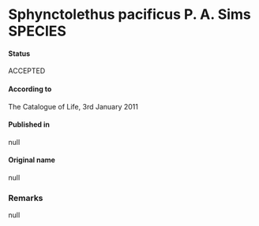 Sphynctolethus pacificus P. A. Sims SPECIES
=======

#### Status
ACCEPTED

#### According to
The Catalogue of Life, 3rd January 2011

#### Published in
null

#### Original name
null

### Remarks
null